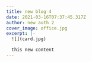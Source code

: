 ```yaml
---
title: new blog 4
date: 2021-03-16T07:37:45.317Z
author: new auth 2
cover_image: office.jpg
excerpt: |-
  ![](card.jpg)

  this new content
---
```

